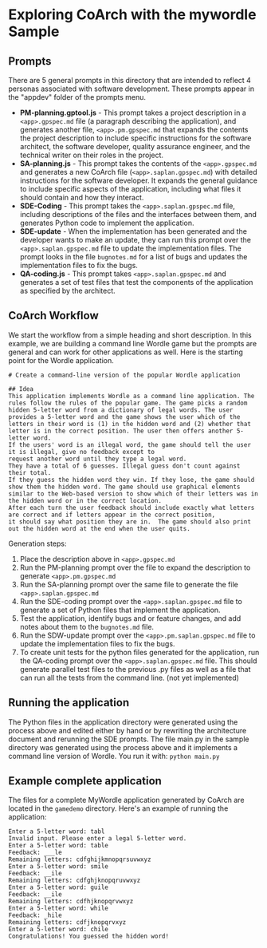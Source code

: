 # Exploring CoArch with the mywordle Sample

## Prompts

There are 5 general prompts in this directory that are intended to reflect 4 personas associated with software development.  These prompts appear in the "appdev" folder of the prompts menu.

- **PM-planning.gptool.js** - This prompt takes a project description in a ```<app>.gpspec.md``` file (a paragraph describing the application), and generates another file, ```<app>.pm.gpspec.md``` that expands the contents the project description to include specific instructions for the software architect, the software developer, quality assurance engineer, and the technical writer on their roles in the project.
- **SA-planning.js** - This prompt takes the contents of the ```<app>.gpspec.md``` and generates a new CoArch file (```<app>.saplan.gpspec.md```) with detailed instructions for the software developer.  It expands the general guidance to include specific aspects of the application, including what files it should contain and how they interact.
- **SDE-Coding** - This prompt takes the ```<app>.saplan.gpspec.md``` file, including descriptions of the files and the interfaces between them, and generates Python code to implement the application.
- **SDE-update** - When the implementation has been generated and the developer wants to make an update, they can run this prompt over the ```<app>.saplan.gpspec.md``` file to update the implementation files. The prompt looks in the file ```bugnotes.md``` for a list of bugs and updates the implementation files to fix the bugs.  
- **QA-coding.js** - This prompt takes ```<app>.saplan.gpspec.md``` and generates a set of test files that test the components of the application as specified by the architect.

## CoArch Workflow

We start the workflow from a simple heading and short description. In this example, we are building a command line Wordle game but the prompts are general and can work for other applications as well.  Here is the starting point for the Wordle application.

```
# Create a command-line version of the popular Wordle application

## Idea
This application implements Wordle as a command line application. The rules follow the rules of the popular game. The game picks a random hidden 5-letter word from a dictionary of legal words. The user provides a 5-letter word and the game shows the user which of the letters in their word is (1) in the hidden word and (2) whether that letter is in the correct position. The user then offers another 5-letter word. 
If the users' word is an illegal word, the game should tell the user it is illegal, give no feedback except to
request another word until they type a legal word.
They have a total of 6 guesses. Illegal guess don't count against their total.
If they guess the hidden word they win. If they lose, the game should show them the hidden word. The game should use graphical elements similar to the Web-based version to show which of their letters was in the hidden word or in the correct location.
After each turn the user feedback should include exactly what letters are correct and if letters appear in the correct position, 
it should say what position they are in.  The game should also print out the hidden word at the end when the user quits.
```

Generation steps:
1. Place the description above in ```<app>.gpspec.md```
2. Run the PM-planning prompt over the file to expand the description to generate ```<app>.pm.gpspec.md```
3. Run the SA-planning prompt over the same file to generate the file ```<app>.saplan.gpspec.md```
4. Run the SDE-coding prompt over the ``<app>.saplan.gpspec.md`` file to generate a set of Python files that implement the application.
5. Test the application, identify bugs and or feature changes, and add notes about them to the ```bugnotes.md``` file.
6. Run the SDW-update prompt over the ```<app>.pm.saplan.gpspec.md``` file to update the implementation files to fix the bugs.
6. To create unit tests for the python files generated for the application, 
run the QA-coding prompt over the ```<app>.saplan.gpspec.md``` file.  This should
generate parallel test files to the previous .py files as well as a file that can run all the tests from the command line.  (not yet implemented)

## Running the application

The Python files in the application directory were generated using the process above and edited either by hand or by rewriting the architecture document and rerunning the SDE prompts. The file 
main.py in the sample directory was generated using the process above and it implements a command line version of Wordle.  You run it with:
```python main.py```

## Example complete application

The files for a complete MyWordle application generated by CoArch are located in the ```gamedemo``` directory.  Here's an example of running the application:

```
Enter a 5-letter word: tabl
Invalid input. Please enter a legal 5-letter word.
Enter a 5-letter word: table
Feedback: ___le
Remaining letters: cdfghijkmnopqrsuvwxyz
Enter a 5-letter word: smile
Feedback: __ile
Remaining letters: cdfghjknopqruvwxyz
Enter a 5-letter word: guile
Feedback: __ile
Remaining letters: cdfhjknopqrvwxyz
Enter a 5-letter word: while
Feedback: _hile
Remaining letters: cdfjknopqrvxyz
Enter a 5-letter word: chile
Congratulations! You guessed the hidden word!
```

